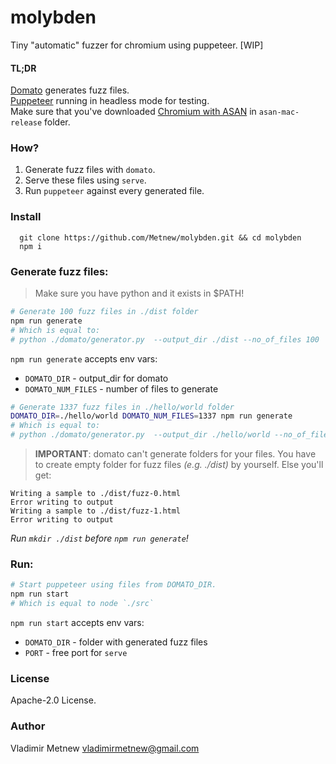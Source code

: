 # molybden
Tiny "automatic" fuzzer for chromium using puppeteer. [WIP]

#### TL;DR
[Domato](https://github.com/google/domato) generates fuzz files.        
[Puppeteer]() running in headless mode for testing.          
Make sure that you've downloaded [Chromium with ASAN](https://commondatastorage.googleapis.com/chromium-browser-asan/index.html) in  `asan-mac-release` folder.

### How?
1. Generate fuzz files with `domato`.
2. Serve these files using `serve`.
3. Run `puppeteer` against every generated file.

### Install

```
  git clone https://github.com/Metnew/molybden.git && cd molybden
  npm i
```

### Generate fuzz files:
> Make sure you have python and it exists in $PATH!

```bash
# Generate 100 fuzz files in ./dist folder
npm run generate
# Which is equal to:
# python ./domato/generator.py  --output_dir ./dist --no_of_files 100
```

`npm run generate` accepts env vars:
  - `DOMATO_DIR` - output_dir for domato
  - `DOMATO_NUM_FILES` - number of files to generate

```sh
# Generate 1337 fuzz files in ./hello/world folder
DOMATO_DIR=./hello/world DOMATO_NUM_FILES=1337 npm run generate
# Which is equal to:
# python ./domato/generator.py  --output_dir ./hello/world --no_of_files 1337
```

> **IMPORTANT**: domato can't generate folders for your files. You have to create empty folder for fuzz files *(e.g. ./dist)* by yourself.
Else you'll get:
```
Writing a sample to ./dist/fuzz-0.html
Error writing to output
Writing a sample to ./dist/fuzz-1.html
Error writing to output
```
*Run `mkdir ./dist` before `npm run generate`!*

### Run:

```bash
# Start puppeteer using files from DOMATO_DIR.
npm run start
# Which is equal to node `./src`
```
`npm run start` accepts env vars:
  - `DOMATO_DIR` - folder with generated fuzz files
  - `PORT` - free port for `serve`


### License
Apache-2.0 License.

### Author
Vladimir Metnew <vladimirmetnew@gmail.com>
